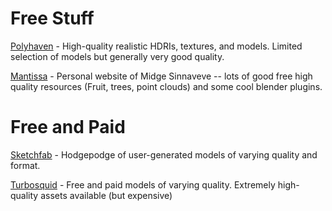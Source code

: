 # Free Stuff
[Polyhaven](https://polyhaven.com/) - High-quality realistic HDRIs, textures, and models. Limited selection of models but generally very good quality.

[Mantissa](https://mantissa.xyz/) - Personal website of Midge Sinnaveve -- lots of good free high quality resources (Fruit, trees, point clouds) and some cool blender plugins.
# Free and Paid
[Sketchfab](https://sketchfab.com/) - Hodgepodge of user-generated models of varying quality and format.

[Turbosquid](https://www.turbosquid.com/) - Free and paid models of varying quality. Extremely high-quality assets available (but expensive)
